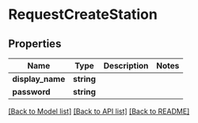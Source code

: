# RequestCreateStation

## Properties
Name | Type | Description | Notes
------------ | ------------- | ------------- | -------------
**display_name** | **string** |  | 
**password** | **string** |  | 

[[Back to Model list]](../README.md#documentation-for-models) [[Back to API list]](../README.md#documentation-for-api-endpoints) [[Back to README]](../README.md)


